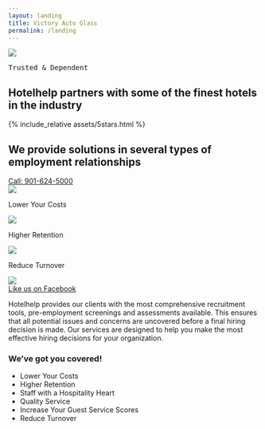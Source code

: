 ```yaml
---
layout: landing
title: Victory Auto Glass
permalink: /landing
---
```


<section id="hero-landing">
	<div class="container pt-4">
		<div id="logo"><img src="../assets/hotelhelp-logo-w.svg" /></div>
		<pre>Trusted & Dependent</pre>
		<h1 class="white">Hotelhelp partners with some of the finest hotels in the industry</h1>
		<div class="stars">{% include_relative assets/5stars.html %}</div>
		<h2 class="white">We provide solutions in several types of employment relationships</h2>
		<div id="cta">
			<a class="btn white" href="tel:9016245000">Call: 901-624-5000</a>
		</div>
		<div class="props mb-3 center" style="max-width:600px; margin-left:auto; margin-right:auto;">
			<span>
				<img src="../assets/check-gold.svg" />
				<p class="white">Lower Your Costs</p>
			</span>
			<span>
				<img src="../assets/check-gold.svg" />
				<p class="white">Higher Retention</p>
			</span>
			<span>
				<img src="../assets/check-gold.svg" />
				<p class="white">Reduce Turnover</p>
			</span>
		</div>
		<div class="hero-poster">
			<img src="../assets/hotelhelp-team.jpg" />
		</div>
	</div>
</section>
<section id="hero-footer">
	<div class="container center">
		<div id="cta">
			<a class="btn" href="https://www.facebook.com/hotelhelp.staffing.services" target="_blank">Like us on Facebook</a>
		</div>
		<p>
			Hotelhelp provides our clients with the most comprehensive recruitment tools, pre-employment screenings and assessments available. This ensures that all potential issues and concerns are uncovered before a final hiring decision is made. Our services are designed to help you make the most effective hiring decisions for your organization.
		</p>
		<h3>We’ve got you covered!</h3>
		<ul class="list-clear">
			<li>Lower Your Costs</li>
			<li>Higher Retention</li>
			<li>Staff with a Hospitality Heart</li>
			<li>Quality Service</li>
			<li>Increase Your Guest Service Scores</li>
			<li>Reduce Turnover</li>
		</ul>
	</div>
</section>